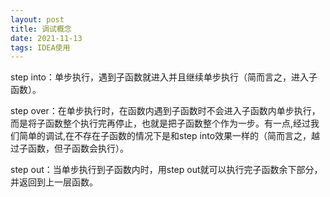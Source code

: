 ```yaml
---
layout: post
title: 调试概念
date: 2021-11-13
tags: IDEA使用
---
```

step into：单步执行，遇到子函数就进入并且继续单步执行（简而言之，进入子函数）。

step over：在单步执行时，在函数内遇到子函数时不会进入子函数内单步执行，而是将子函数整个执行完再停止，也就是把子函数整个作为一步。有一点,经过我们简单的调试,在不存在子函数的情况下是和step into效果一样的（简而言之，越过子函数，但子函数会执行）。

step out：当单步执行到子函数内时，用step out就可以执行完子函数余下部分，并返回到上一层函数。
